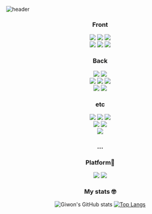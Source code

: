 ![header](https://capsule-render.vercel.app/api?type=waving&color=auto&height=300&section=header&text=Giwon's%20Github&fontSize=90)


<div align='center'>
  <h3>Front</h3>
  <span><img src="https://img.shields.io/badge/HTML5-E34F26?style=flat-square&logo=HTML5&logoColor=white"/><span>
  <img src="https://img.shields.io/badge/CSS3-1572B6?style=flat-square&logo=CSS3&logoColor=white"/>
  <img src="https://img.shields.io/badge/JavaScript-F7DF1E?style=flat-square&logo=JavaScript&logoColor=white"/>
  <br>
  <img src="https://img.shields.io/badge/react-61DAFB?style=flat-square&logo=react&logoColor=white"/>
  <img src="https://img.shields.io/badge/Bootstrap-7952B3?style=flat-square&logo=Bootstrap&logoColor=white"/>
  <img src="https://img.shields.io/badge/jQuery-0769AD?style=flat-square&logo=jQuery&logoColor=white"/>

  <h3>Back</h3>
   <img src="https://img.shields.io/badge/PHP-777BB4?style=flat-square&logo=PHP&logoColor=white"/>
   <img src="https://img.shields.io/badge/Python-3776AB?style=flat-square&logo=Python&logoColor=white"/>
   <br>
   <img src="https://img.shields.io/badge/Java-007396?style=flat-square&logo=Java&logoColor=white"/>
   <img src="https://img.shields.io/badge/Kotlin-0095D5?style=flat-square&logo=Kotlin&logoColor=white"/>
   <img src="https://img.shields.io/badge/Spring-6DB33F?style=flat-square&logo=Spring&logoColor=white"/>
   <br/>
   <img src="https://img.shields.io/badge/C%20Language-A8B9CC?style=flat-square&logo=C&logoColor=black"/>
  <img src="https://img.shields.io/badge/C++-blue.svg?style=flat&logo=c%2B%2B"/>
    <br />
    <h3>etc</h3>
   <img src="https://img.shields.io/badge/MySQL-4479A1?style=flat-square&logo=MySQL&logoColor=white"/>
   <img src="https://img.shields.io/badge/Oracle-F80000?style=flat-square&logo=Oracle&logoColor=white"/>
   <img src="https://img.shields.io/badge/MongoDB-47A248?style=flat-square&logo=MongoDB&logoColor=white"/>
   <br>
   <img src="https://img.shields.io/badge/Docker-2496ED?style=flat-square&logo=Docker&logoColor=white"/>
   <img src="https://img.shields.io/badge/Apache%20Tomcat-F8DC75?style=flat-square&logo=Apache Tomcat&logoColor=black"/>
   <br>
   <img src="https://img.shields.io/badge/Raspberry Pi-A22846?style=flat-square&logo=Raspberry Pi&logoColor=black"/>
    
### ...

### Platform🤹   
<div align='center'>
  <img src="https://img.shields.io/badge/slack-4A154B?style=flat-square&logo=slack&logoColor=white"/>
  <img src="https://img.shields.io/badge/Microsoft%20teams-6264A7?style=flat-square&logo=Microsoft%20teams&logoColor=white"/>
  
  </div>
<p></p>
    
### My stats 🤓
  
![Giwon's GitHub stats](https://github-readme-stats.vercel.app/api?username=l4279625&show_icons=true)
[![Top Langs](https://github-readme-stats.vercel.app/api/top-langs/?username=l4279625&layout=compact)](https://github.com/anuraghazra/github-readme-stats)


</div>
